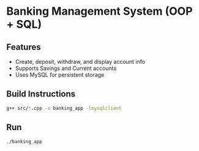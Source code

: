 
# Banking Management System (OOP + SQL)

## Features
- Create, deposit, withdraw, and display account info
- Supports Savings and Current accounts
- Uses MySQL for persistent storage

## Build Instructions
```bash
g++ src/*.cpp -o banking_app -lmysqlclient
```

## Run
```bash
./banking_app
```
